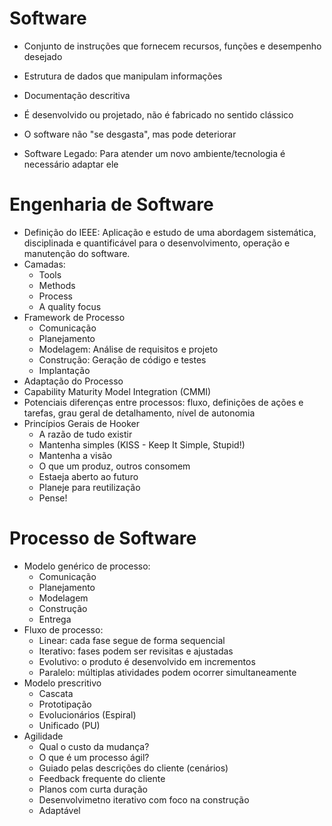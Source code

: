 # Software
  - Conjunto de instruções que fornecem recursos, funções e desempenho desejado
  - Estrutura de dados que manipulam informações
  - Documentação descritiva
  - É desenvolvido ou projetado, não é fabricado no sentido clássico
  - O software não "se desgasta", mas pode deteriorar

  - Software Legado: Para atender um novo ambiente/tecnologia é necessário adaptar ele
  
# Engenharia de Software
  - Definição do IEEE: Aplicação e estudo de uma abordagem sistemática, disciplinada e quantificável para o desenvolvimento, operação e manutenção do software.
  - Camadas:
    - Tools
    - Methods
    - Process
    - A quality focus
  - Framework de Processo
    - Comunicação
    - Planejamento
    - Modelagem: Análise de requisitos e projeto
    - Construção: Geração de código e testes
    - Implantação
  - Adaptação do Processo
  - Capability Maturity Model Integration (CMMI)
  - Potenciais diferenças entre processos: fluxo, definições de ações e tarefas, grau geral de detalhamento, nível de autonomia
  - Princípios Gerais de Hooker
    - A razão de tudo existir
    - Mantenha simples (KISS - Keep It Simple, Stupid!)
    - Mantenha a visão
    - O que um produz, outros consomem
    - Estaeja aberto ao futuro
    - Planeje para reutilização
    - Pense!

# Processo de Software
  - Modelo genérico de processo:
    - Comunicação
    - Planejamento
    - Modelagem
    - Construção
    - Entrega
  - Fluxo de processo:
    - Linear: cada fase segue de forma sequencial
    - Iterativo: fases podem ser revisitas e ajustadas
    - Evolutivo: o produto é desenvolvido em incrementos
    - Paralelo: múltiplas atividades podem ocorrer simultaneamente
  - Modelo prescritivo
    - Cascata
    - Prototipação
    - Evolucionários (Espiral)
    - Unificado (PU)
  - Agilidade 
    -  Qual o custo da mudança?
    -  O que é um processo ágil?
      -  Guiado pelas descrições do cliente (cenários)
      -  Feedback frequente do cliente
      -  Planos com curta duração
      -  Desenvolvimetno iterativo com foco na construção
      -  Adaptável
